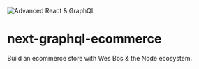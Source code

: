 ![Advanced React & GraphQL](https://advancedreact.com/images/ARG/arg-facebook-share.png)

# next-graphql-ecommerce
Build an ecommerce store with Wes Bos & the Node ecosystem.

